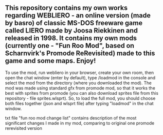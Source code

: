 This repository contains my own works regarding WEBLIERO - an online version (made by basro) of classic MS-DOS freeware game called LIERO made by Joosa Riekkinen and released in 1998. It contains my own mods (currently one - "Fun Roo Mod", based on Scharnvirk's Promode ReRevisited) made to this game and some maps. Enjoy!
---------------------------------------------------
To use the mod, run webliero in your browser, create your own room, then open the chat window (enter by default), type /loadmod in the console and select the mod from the directory (where you downloaded the mod). The mod was made using standard gfx from promode mod, so that it works the best with sprites from promode (you can also download sprites file from this repository - file sprites.wlsprt). So, to load the full mod, you should choose both files together (json and wlsprt file) after typing "loadmod" in the chat window.

txt file "fun roo mod change list" contains description of the most significant changes I made in my mod, comparing to original one promode rerevisited version

